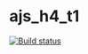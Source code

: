 # ajs_h4_t1

[![Build status](https://ci.appveyor.com/api/projects/status/yr1na539fyev0eas?svg=true)](https://ci.appveyor.com/project/Knjaz1989/ajs-h4-t1)
